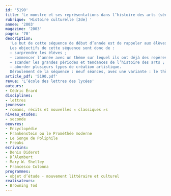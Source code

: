 ```yaml
---
id: '5190'
title: 'Le monstre et ses représentations dans l’histoire des arts (séquence)'
rubrique: 'Histoire culturelle [2de] '
annee: '2003'
magazine: '2003'
pages: '70'
description: 
  'Le but de cette séquence de début d’année est de rappeler aux élèves les principales scansions de l’histoire des arts et de donner à grands traits les caractéristiques de l’esthétique dominante pour chaque période : l’humanisme pour la Renaissance, le baroque et le classicisme pour le XVIIe siècle, etc., à travers l’étude du motif du monstre, qu’il soit objet de représentation ou objet de réflexion. L’étude d’un tel thème se révèle être en effet une démarche extrêmement féconde pour aborder l’histoire des arts et celle des grandes idées esthétiques. Étudier la représentation du monstre et ses significations, c’est étudier les limites esthétiques qu’ont atteintes ou que se sont fixées les différentes périodes : les monstres signalent l’indicible, l’informulable, le mystérieux. Ils permettent de tracer les limites positives ou négatives de chaque époque, ils en désignent les principes, les zones de vitalité et de créativité, mais aussi les contradictions et les apories. En mêlant les arts, il s’agit aussi d’en rappeler les formes et d’aller de la lecture d’objets esthétiques à la lecture littéraire, ce qui permet de lever un certain nombre d’inhibitions et de préjugés.
  Les objectifs de cette séquence sont donc de :
  – surprendre les élèves ;
  – commencer l’année avec un thème sur lequel ils ont déjà des repères ;
  – scander les grandes périodes et tendances de l’histoire des arts ;
  – aborder plusieurs types de création artistique.
  Déroulement de la séquence : neuf séances, avec une variante : le thème du monstre traité sur un plan exclusivement littéraire (huit séances).'
article_pdf: '5190.pdf'
revue: 'L’école des lettres des lycées'
auteurs:
- Cédric Érard
disciplines:
- lettres
jeunesse:
- romans, récits et nouvelles « classiques »s
niveau_etudes:
- seconde
oeuvres:
- Encyclopédie
- Frankenstein ou le Prométhée moderne
- Le Songe de Poliphile
- Freaks
ecrivains:
- Denis Diderot
- D’Alembert
- Mary W. Shelley
- Francesco Colonna
programmes:
- objet d’étude - mouvement littéraire et culturel
realisateurs:
- Browning Tod
---
```

